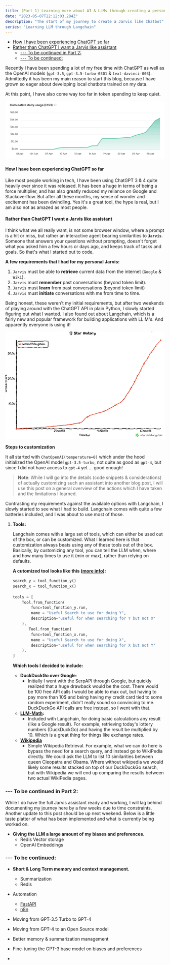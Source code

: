 ```yaml
---
title: (Part 1) Learning more about AI & LLMs through creating a personal assistant with Langchain
date: "2023-05-07T22:12:03.284Z"
description: "The start of my journey to create a Jarvis like Chatbot"
series: "Learning LLM through Langchain"
---
```


<!-- TOC -->

* [How I have been experiencing ChatGPT so far](#how-i-have-been-experiencing-chatgpt-so-far)
* [Rather than ChatGPT I want a Jarvis like assistant](#rather-than-chatgpt-i-want-a-jarvis-like-assistant)
    * [--- To be continued in Part 2:](#----to-be-continued-in-part-2)
    * [--- To be continued:](#----to-be-continued)

<!-- TOC -->

Recently I have been spending a lot of my free time with ChatGPT as well as the OpenAI
models (`gpt-3.5`, `gpt-3.5-turbo-0301` & `text-davinci-003`). Admittedly it has been my main reason to start this blog,
because I have grown so eager about developing local chatbots trained on my data.

At this point, I have also come way too far in token spending to keep quiet.

![img.png](img.png)

#### How I have been experiencing ChatGPT so far

Like most people working in tech, I have been using ChatGPT 3 & 4 quite heavily ever since it was released. It has been
a huge in terms of being a force multiplier, and has also greatly reduced my reliance on Google and Stackoverflow. But
after all these months, my sense of wonder and excitement has been dwindling. Yes it's a great tool, the hype is real,
but I am also not as amazed as most people.

#### Rather than ChatGPT I want a Jarvis like assistant

I think what we all really want, is not some browser window, where a prompt is a hit or miss, but rather an interactive
agent bearing similarities to **`Jarvis`**. Someone that answers your questions without prompting, doesn't forget what
you
asked him a few hours or days ago, and keeps track of tasks and goals. So that's what I started out to code.

**A few requirements that I had for my personal Jarvis:**

1. `Jarvis` must be able to **retrieve** current data from the internet (`Google` & `Wiki`).
2. `Jarvis` must **remember** past conversations (beyond token limit).
3. `Jarvis` must **learn** from past conversations (beyond token limit)
4. `Jarvis` must **initiate** conversations with me from time to time.

Being honest, these weren't my initial requirements, but after two weekends of playing around with the ChatGPT API in
plain Python, I slowly started figuring out what I wanted. I also found out about Langchain, which is a fairly new and
popular framework for building applications with LL M's. And apparently everyone is using it!

![img_1.png](img_1.png)

**Steps to customization**

It all started with `ChatOpenAI(temperature=0)` which under the hood initialized the OpenAI model `gpt-3.5-turbo`, not
quite as good as `gpt-4`, but since I did not have access to `gpt-4` yet ... good enough!

> **Note**: While I will go into the details (code snippets & considerations) of actually customizing such an
> assistant into another blog post, I will use this post on a general overview of the actions which I have taken
> and the limitations I learned.

Contrasting my requirements against the available options with Langchain, I slowly started to see what I had to build.
Langchain comes with quite a few batteries included, and I was about to use most of those.

1. **Tools:**

   Langchain comes with a large set of tools, which can either be used out of the box, or can be customized. What I
   learned here is that customization always beats using any of these tools out of the box. Basically, by customizing
   any tool, you can tell the LLM when, where and how many times to use it (min or max), rather than relying on
   defaults.

   **A cutomized tool looks like
   this ([more info](https://python.langchain.com/en/latest/modules/agents/tools/custom_tools.html)):**

    ```python
    search_y = tool_function_y()
    search_x = tool_function_x()
    
    tools = [
        Tool.from_function(
            func=tool_function_y.run,
            name = "Useful Search to use for doing Y",
            description="useful for when searching for Y but not X"
        ),
           Tool.from_function(
            func=tool_function_x.run,
            name = "Useful Search to use for doing X",
            description="useful for when searching for X but not Y"
        ),
    ]
    ```

   **Which tools I decided to include:**

    - **DuckDuckGo over Google**:
        - Initially I went with the SerpAPI through Google, but quickly realized that a huge drawback would be the cost.
          There would be 100 free API calls I would be able to max out, but having to pay more than 10$ and being having
          my credit card tied to some random experiment, didn't really sound so convincing to me. DuckDuckGo API calls
          are free instead, so I went with that.
    - **[LLM-Math](https://python.langchain.com/en/latest/modules/chains/examples/llm_math.html):**
        - Included with Langchain, for doing basic calculations any result (like a Google result). For example,
          retrieving today's lottery numbers (DuckDuckGo) and having the result be multiplied by 10. Which is a great
          thing for things like exchange rates.
    - **[Wikipedia](https://python.langchain.com/en/latest/modules/agents/tools/examples/wikipedia.html)**
        - Simple Wikipedia Retrieval. For example, what we can do here is bypass the need for a search query, and
          instead go to WikiPedia directly. We could ask the LLM to list 10 similarities between queen Cleopatra and
          Obama. Where without wikipedia we would likely some results stacked on top of our DuckDuckGo search, but with
          Wikipedia we will end up comparing the results between two actual WikiPedia pages.

### --- To be continued in Part 2:

While I do have the full Jarvis assistant ready and working, I will lag behind documenting my journey here by a few
weeks due to time constraints. Another update to this post should be up next weekend. Below is a little taste platter of
what has been implemented and what is currently being worked on.

- **Giving the LLM a large amount of my biases and preferences.**
    - Redis Vector storage
    - OpenAI Embeddings


### --- To be continued:

- **Short & Long Term memory and context management.**
    - Summarization
    - Redis
- Automation
    - [FastAPI](https://fastapi.tiangolo.com/)
    - [n8n](https://n8n.io/)

- Moving from GPT-3.5 Turbo to GPT-4
- Moving from GPT-4 to an Open Source model
- Better memory & summarization management
- Fine-tuning the GPT-3 base model on biases and preferences
- 